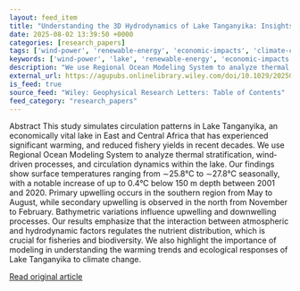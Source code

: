 ```yaml
---
layout: feed_item
title: "Understanding the 3D Hydrodynamics of Lake Tanganyika: Insights From Modeling Circulation Patterns Using a 3D ROMS Model"
date: 2025-08-02 13:39:50 +0000
categories: [research_papers]
tags: ['wind-power', 'renewable-energy', 'economic-impacts', 'climate-costs']
keywords: ['wind-power', 'lake', 'renewable-energy', 'economic-impacts', 'hydrodynamics', 'climate-costs', 'understanding']
description: "We use Regional Ocean Modeling System to analyze thermal stratification, wind‐driven processes, and circulation dynamics within the lake"
external_url: https://agupubs.onlinelibrary.wiley.com/doi/10.1029/2025GL116448?af=R
is_feed: true
source_feed: "Wiley: Geophysical Research Letters: Table of Contents"
feed_category: "research_papers"
---
```


Abstract This study simulates circulation patterns in Lake Tanganyika, an economically vital lake in East and Central Africa that has experienced significant warming, and reduced fishery yields in recent decades. We use Regional Ocean Modeling System to analyze thermal stratification, wind‐driven processes, and circulation dynamics within the lake. Our findings show surface temperatures ranging from ∼25.8°C to ∼27.8°C seasonally, with a notable increase of up to 0.4°C below 150 m depth between 2001 and 2020. Primary upwelling occurs in the southern region from May to August, while secondary upwelling is observed in the north from November to February. Bathymetric variations influence upwelling and downwelling processes. Our results emphasize that the interaction between atmospheric and hydrodynamic factors regulates the nutrient distribution, which is crucial for fisheries and biodiversity. We also highlight the importance of modeling in understanding the warming trends and ecological responses of Lake Tanganyika to climate change.

[Read original article](https://agupubs.onlinelibrary.wiley.com/doi/10.1029/2025GL116448?af=R)
